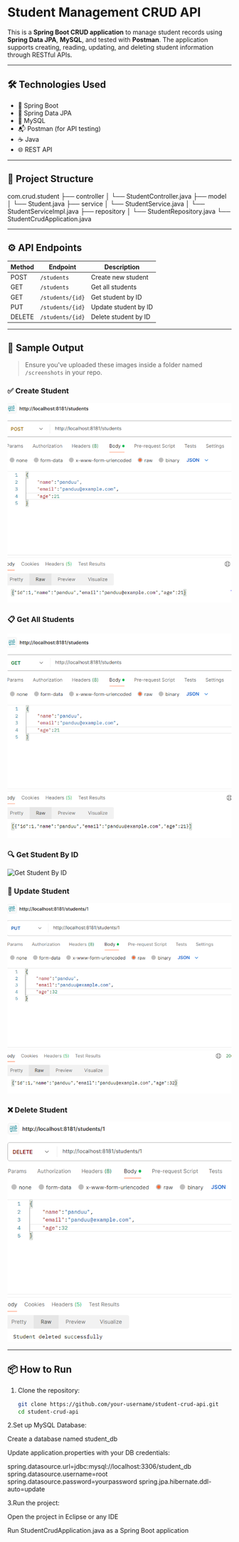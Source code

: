 # Student Management CRUD API

This is a **Spring Boot CRUD application** to manage student records using **Spring Data JPA**, **MySQL**, and tested with **Postman**. The application supports creating, reading, updating, and deleting student information through RESTful APIs.

---

## 🛠 Technologies Used

- 🌱 Spring Boot
- 💾 Spring Data JPA
- 🐬 MySQL
- 📬 Postman (for API testing)
- ☕ Java
- 🌐 REST API

---

## 📁 Project Structure
com.crud.student
├── controller
│ └── StudentController.java
├── model
│ └── Student.java
├── service
│ └── StudentService.java
│ └── StudentServiceImpl.java
├── repository
│ └── StudentRepository.java
└── StudentCrudApplication.java


---

## ⚙️ API Endpoints

| Method | Endpoint               | Description             |
|--------|------------------------|-------------------------|
| POST   | `/students`            | Create new student      |
| GET    | `/students`            | Get all students        |
| GET    | `/students/{id}`       | Get student by ID       |
| PUT    | `/students/{id}`       | Update student by ID    |
| DELETE | `/students/{id}`       | Delete student by ID    |

---

## 📸 Sample Output

> Ensure you've uploaded these images inside a folder named `/screenshots` in your repo.

### ✅ Create Student

![Create Student](screenshots/create.PNG)

### 📋 Get All Students

![Get All Students](screenshots/read.PNG)

### 🔍 Get Student By ID

![Get Student By ID](screenshots/get_student_by_id.png)

### 🔁 Update Student

![Update Student](screenshots/update.PNG)

### ❌ Delete Student

![Delete Student](screenshots/delete.PNG)

---

## 📦 How to Run

1. Clone the repository:
   ```bash
   git clone https://github.com/your-username/student-crud-api.git
   cd student-crud-api

2.Set up MySQL Database:

Create a database named student_db

Update application.properties with your DB credentials:

spring.datasource.url=jdbc:mysql://localhost:3306/student_db
spring.datasource.username=root
spring.datasource.password=yourpassword
spring.jpa.hibernate.ddl-auto=update

3.Run the project:

Open the project in Eclipse or any IDE

Run StudentCrudApplication.java as a Spring Boot application
